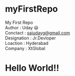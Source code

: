 # myFirstRepo
My First Repo
<br>
Author : Uday :smiley:
<br>
Conctact : saiudayg@gmail.com
<br>
Designation : Jr.Devloper
<br>
Loaction : Hyderabad
<br>
Company : XtGlobal
<br>
# Hello World!!
